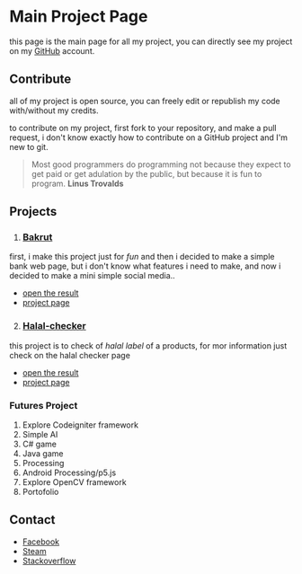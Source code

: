 # Main Project Page

this page is the main page for all my project, you can directly see my project on my [GitHub](github.com/cowdink) account.

## Contribute

all of my project is open source, you can freely edit or republish my code with/without my credits.

to contribute on my project, first fork to your repository, and make a pull request, i don't know exactly how to contribute on a GitHub project and I'm new to git.


> Most good programmers do programming not because they expect 
> to get paid or get adulation by the public, but because it is 
> fun to program.
**Linus Trovalds**

## Projects

1. ### [Bakrut](http://www.bankrut.16mb.com)
first, i make this project just for *fun* and then i decided to 
make a simple bank web page, but i don't know what features i 
need to make, and now i decided to make a mini simple social 
media.. 
* [open the result](http://www.bankrut.16mb.com)
* [project page](https://cowdink.github.io/bankrut) <br />

2. ### [Halal-checker](http://www.bankrut.16mb.com)
this project is to check of *halal label* of a products, for mor 
information just check on the halal checker page
* [open the result](http://www.bankrut.16mb.com/halal-checker)
* [project page](https://cowdink.github.io/halal-checker) <br />

### Futures Project

1. Explore Codeigniter framework
2. Simple AI
3. C# game
4. Java game
5. Processing
6. Android Processing/p5.js
7. Explore OpenCV framework
8. Portofolio

## Contact

* [Facebook](http://www.facebook.com/rehan.syahputra.7792) 
* [Steam](http://www.steamcommunity.com/id/xnyhz)
* [Stackoverflow](http://www.stackoverflow.com/users/7343110/rehan-syahputra)
